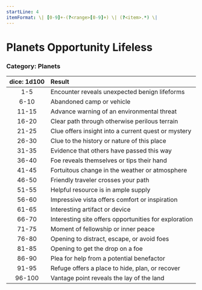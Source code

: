 ```yaml
---
startLine: 4
itemFormat: \| [0-9]+-(?<range>[0-9]+) \| (?<item>.*) \|
---
```

# Planets Opportunity Lifeless
### Category: Planets

| dice: 1d100 | Result |
|:----:|:-------|
| 1-5 | Encounter reveals unexpected benign lifeforms |
| 6-10 | Abandoned camp or vehicle |
| 11-15 | Advance warning of an environmental threat |
| 16-20 | Clear path through otherwise perilous terrain |
| 21-25 | Clue offers insight into a current quest or mystery |
| 26-30 | Clue to the history or nature of this place |
| 31-35 | Evidence that others have passed this way |
| 36-40 | Foe reveals themselves or tips their hand |
| 41-45 | Fortuitous change in the weather or atmosphere |
| 46-50 | Friendly traveler crosses your path |
| 51-55 | Helpful resource is in ample supply |
| 56-60 | Impressive vista offers comfort or inspiration |
| 61-65 | Interesting artifact or device |
| 66-70 | Interesting site offers opportunities for exploration |
| 71-75 | Moment of fellowship or inner peace |
| 76-80 | Opening to distract, escape, or avoid foes |
| 81-85 | Opening to get the drop on a foe |
| 86-90 | Plea for help from a potential benefactor |
| 91-95 | Refuge offers a place to hide, plan, or recover |
| 96-100 | Vantage point reveals the lay of the land |